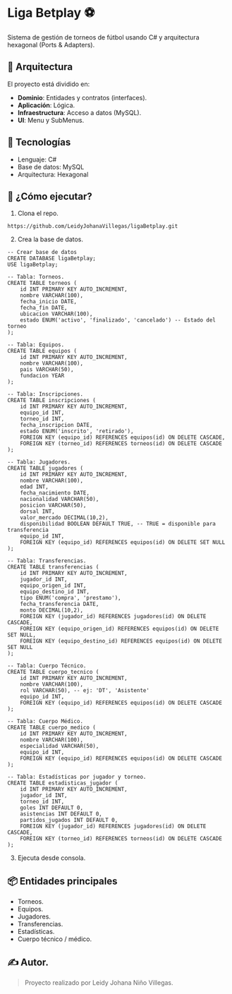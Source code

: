 # Liga Betplay ⚽

Sistema de gestión de torneos de fútbol usando C# y arquitectura hexagonal (Ports & Adapters).

## 📐 Arquitectura

El proyecto está dividido en:

- **Dominio**: Entidades y contratos (interfaces).
- **Aplicación**: Lógica.
- **Infraestructura**: Acceso a datos (MySQL).
- **UI**: Menu y SubMenus.

## 🧰 Tecnologías

- Lenguaje: C#
- Base de datos: MySQL
- Arquitectura: Hexagonal

## 🚀 ¿Cómo ejecutar?

1. Clona el repo. 
```
https://github.com/LeidyJohanaVillegas/ligaBetplay.git
```
2. Crea la base de datos.
```
-- Crear base de datos
CREATE DATABASE ligaBetplay;
USE ligaBetplay;

-- Tabla: Torneos.
CREATE TABLE torneos (
    id INT PRIMARY KEY AUTO_INCREMENT,
    nombre VARCHAR(100),
    fecha_inicio DATE,
    fecha_fin DATE,
    ubicacion VARCHAR(100),
    estado ENUM('activo', 'finalizado', 'cancelado') -- Estado del torneo
);

-- Tabla: Equipos.
CREATE TABLE equipos (
    id INT PRIMARY KEY AUTO_INCREMENT,
    nombre VARCHAR(100),
    pais VARCHAR(50),
    fundacion YEAR
);

-- Tabla: Inscripciones.
CREATE TABLE inscripciones (
    id INT PRIMARY KEY AUTO_INCREMENT,
    equipo_id INT,
    torneo_id INT,
    fecha_inscripcion DATE,
    estado ENUM('inscrito', 'retirado'),
    FOREIGN KEY (equipo_id) REFERENCES equipos(id) ON DELETE CASCADE,
    FOREIGN KEY (torneo_id) REFERENCES torneos(id) ON DELETE CASCADE
);

-- Tabla: Jugadores.
CREATE TABLE jugadores (
    id INT PRIMARY KEY AUTO_INCREMENT,
    nombre VARCHAR(100),
    edad INT,
    fecha_nacimiento DATE,
    nacionalidad VARCHAR(50),
    posicion VARCHAR(50),
    dorsal INT,
    valor_mercado DECIMAL(10,2),
    disponibilidad BOOLEAN DEFAULT TRUE, -- TRUE = disponible para transferencia
    equipo_id INT,
    FOREIGN KEY (equipo_id) REFERENCES equipos(id) ON DELETE SET NULL
);

-- Tabla: Transferencias.
CREATE TABLE transferencias (
    id INT PRIMARY KEY AUTO_INCREMENT,
    jugador_id INT,
    equipo_origen_id INT,
    equipo_destino_id INT,
    tipo ENUM('compra', 'prestamo'),
    fecha_transferencia DATE,
    monto DECIMAL(10,2),
    FOREIGN KEY (jugador_id) REFERENCES jugadores(id) ON DELETE CASCADE,
    FOREIGN KEY (equipo_origen_id) REFERENCES equipos(id) ON DELETE SET NULL,
    FOREIGN KEY (equipo_destino_id) REFERENCES equipos(id) ON DELETE SET NULL
);

-- Tabla: Cuerpo Técnico.
CREATE TABLE cuerpo_tecnico (
    id INT PRIMARY KEY AUTO_INCREMENT,
    nombre VARCHAR(100),
    rol VARCHAR(50), -- ej: 'DT', 'Asistente'
    equipo_id INT,
    FOREIGN KEY (equipo_id) REFERENCES equipos(id) ON DELETE CASCADE
);

-- Tabla: Cuerpo Médico.
CREATE TABLE cuerpo_medico (
    id INT PRIMARY KEY AUTO_INCREMENT,
    nombre VARCHAR(100),
    especialidad VARCHAR(50),
    equipo_id INT,
    FOREIGN KEY (equipo_id) REFERENCES equipos(id) ON DELETE CASCADE
);

-- Tabla: Estadísticas por jugador y torneo.
CREATE TABLE estadisticas_jugador (
    id INT PRIMARY KEY AUTO_INCREMENT,
    jugador_id INT,
    torneo_id INT,
    goles INT DEFAULT 0,
    asistencias INT DEFAULT 0,
    partidos_jugados INT DEFAULT 0,
    FOREIGN KEY (jugador_id) REFERENCES jugadores(id) ON DELETE CASCADE,
    FOREIGN KEY (torneo_id) REFERENCES torneos(id) ON DELETE CASCADE
);
```
3. Ejecuta desde consola.

## 📦 Entidades principales

- Torneos.
- Equipos.
- Jugadores.
- Transferencias.
- Estadísticas.
- Cuerpo técnico / médico.

## ✍️ Autor.

> Proyecto realizado por Leidy Johana Niño Villegas.
